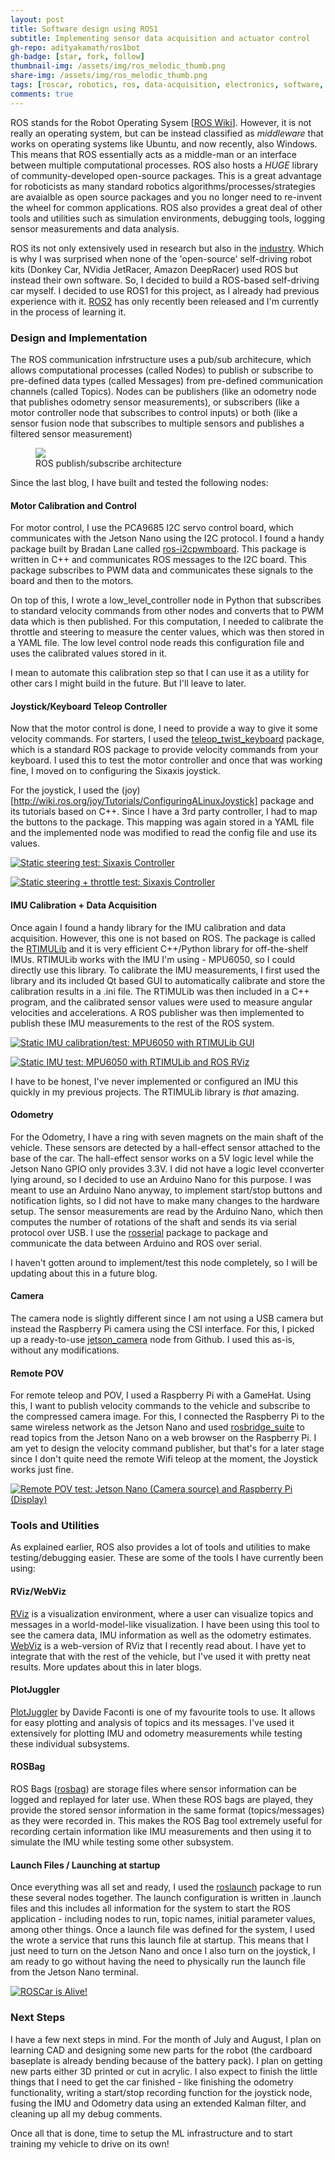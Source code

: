 ```yaml
---
layout: post
title: Software design using ROS1
subtitle: Implementing sensor data acquisition and actuator control
gh-repo: adityakamath/ros1bot
gh-badge: [star, fork, follow]
thumbnail-img: /assets/img/ros_melodic_thumb.png
share-img: /assets/img/ros_melodic_thumb.png
tags: [roscar, robotics, ros, data-acquisition, electronics, software, design]
comments: true
---
```


ROS stands for the Robot Operating Sysem [[ROS Wiki](http://wiki.ros.org/Documentation)]. However, it is not really an operating system, but can be instead classified as *middleware* that works on operating systems like Ubuntu, and now recently, also Windows. This means that ROS essentially acts as a middle-man or an interface between multiple computational processes. ROS also hosts a *HUGE* library of community-developed open-source packages. This is a great advantage for roboticists as many standard robotics algorithms/processes/strategies are avaialble as open source packages and you no longer need to re-invent the wheel for common applications. ROS also provides a great deal of other tools and utilities such as simulation environments, debugging tools, logging sensor measurements and data analysis. 
	
ROS its not only extensively used in research but also in the [industry](https://www.robotics.org/content-detail.cfm/Industrial-Robotics-Industry-Insights/ROS-Industrial-for-Real-World-Solutions/content_id/7919). Which is why I was surprised when none of the 'open-source' self-driving robot kits (Donkey Car, NVidia JetRacer, Amazon DeepRacer) used ROS but instead their own software. So, I decided to build a ROS-based self-driving car myself. I decided to use ROS1 for this project, as I already had previous experience with it. [ROS2](https://index.ros.org/doc/ros2/) has only recently been released and I'm currently in the process of learning it. 

### Design and Implementation
The ROS communication infrstructure uses a pub/sub architecure, which allows computational processes (called Nodes) to publish or subscribe to pre-defined data types (called Messages) from pre-defined communication channels (called Topics). Nodes can be publishers (like an odometry node that publishes odometry sensor measurements), or subscribers (like a motor controller node that subscribes to control inputs) or both (like a sensor fusion node that subscribes to multiple sensors and publishes a filtered sensor measurement)

<figure class="aligncenter">
	<img src="https://adityakamath.github.com/assets/img/ros_master_node_topic.png" />
	<figcaption>ROS publish/subscribe architecture</figcaption>
</figure>

Since the last blog, I have built and tested the following nodes:

#### Motor Calibration and Control
For motor control, I use the PCA9685 I2C servo control board, which communicates with the Jetson Nano using the I2C protocol. I found a handy package built by Bradan Lane called 
[ros-i2cpwmboard](https://gitlab.com/bradanlane/ros-i2cpwmboard/-/tree/447d86954565a8516fb2c1200521ee0b0a2e66a1). This package is written in C++ and communicates ROS messages to the I2C board. This package subscribes to PWM data and communicates these signals to the board and then to the motors. 

On top of this, I wrote a low_level_controller node in Python that subscribes to standard velocity commands from other nodes and converts that to PWM data which is then published. For this computation, I needed to calibrate the throttle and steering to measure the center values, which was then stored in a YAML file. The low level control node reads this configuration file and uses the calibrated values stored in it. 

I mean to automate this calibration step so that I can use it as a utility for other cars I might build in the future. But I'll leave to later.  

#### Joystick/Keyboard Teleop Controller
Now that the motor control is done, I need to provide a way to give it some velocity commands. For starters, I used the [teleop_twist_keyboard](http://wiki.ros.org/teleop_twist_keyboard) package, which is a standard ROS package to provide velocity commands from your keyboard. I used this to test the motor controller and once that was working fine, I moved on to configuring the Sixaxis joystick. 

For the joystick, I used the (joy)[http://wiki.ros.org/joy/Tutorials/ConfiguringALinuxJoystick] package and its tutorials based on C++. Since I have a 3rd party controller, I had to map the buttons to the package. This mapping was again stored in a YAML file and the implemented node was modified to read the config file and use its values. 

[![Static steering test: Sixaxis Controller](https://adityakamath.github.com/assets/img/roscar_steeringtest_ss.png)](https://www.youtube.com/watch?v=jIY-cny0djM "Static steering test: Sixaxis Controller - Click to Watch!")

[![Static steering + throttle test: Sixaxis Controller](https://adityakamath.github.com/assets/img/roscar_steeringthrottletest_ss.png)](https://www.youtube.com/watch?v=NJRmjyDKF2c "Static steering + throttle test: Sixaxis Controller - Click to Watch!")

#### IMU Calibration + Data Acquisition
Once again I found a handy library for the IMU calibration and data acquisition. However, this one is not based on ROS. The package is called the [RTIMULib](https://github.com/jetsonhacks/RTIMULib) and it is very efficient C++/Python library for off-the-shelf IMUs. RTIMULib works with the IMU I'm using - MPU6050, so I could directly use this library. To calibrate the IMU measurements, I first used the library and its included Qt based GUI to automatically calibrate and store the calibration results in a .ini file. The RTIMULib was then included in a C++ program, and the calibrated sensor values were used to measure angular velocities and accelerations. A ROS publisher was then implemented to publish these IMU measurements to the rest of the ROS system. 

[![Static IMU calibration/test: MPU6050 with RTIMULib GUI](https://adityakamath.github.com/assets/img/roscar_rtimulibtest_ss.png)](https://www.youtube.com/watch?v=KpxzKg_X8yU "Static IMU calibration/test: MPU6050 with RTIMULib GUI - Click to Watch!")

[![Static IMU test: MPU6050 with RTIMULib and ROS RViz](https://adityakamath.github.com/assets/img/roscar_rtimulibrostest_ss.png)](https://www.youtube.com/watch?v=M_ugv8qPqes "Static IMU test: MPU6050 with RTIMULib and ROS RViz - Click to Watch!")
	
I have to be honest, I've never implemented or configured an IMU this quickly in my previous projects. The RTIMULib library is _that_ amazing. 

#### Odometry
For the Odometry, I have a ring with seven magnets on the main shaft of the vehicle. These sensors are detected by a hall-effect sensor attached to the base of the car. The hall-effect sensor works on a 5V logic level while the Jetson Nano GPIO only provides 3.3V. I did not have a logic level cconverter lying around, so I decided to use an Arduino Nano for this purpose. I was meant to use an Arduino Nano anyway, to implement start/stop buttons and notification lights, so I did not have to make many changes to the hardware setup. The sensor measurements are read by the Arduino Nano, which then computes the number of rotations of the shaft and sends its via serial protocol over USB. I use the [rosserial](http://wiki.ros.org/rosserial) package to package and communicate the data between Arduino and ROS over serial. 

I haven't gotten around to implement/test this node completely, so I will be updating about this in a future blog. 

#### Camera
The camera node is slightly different since I am not using a USB camera but instead the Raspberry Pi camera using the CSI interface. For this, I picked up a ready-to-use [jetson_camera](https://github.com/sfalexrog/jetson_camera) node from Github. I used this as-is, without any modifications. 

#### Remote POV
For remote teleop and POV, I used a Raspberry Pi with a GameHat. Using this, I want to publish velocity commands to the vehicle and subscribe to the compressed camera image. For this, I connected the Raspberry Pi to the same wireless network as the Jetson Nano and used [rosbridge_suite](http://wiki.ros.org/rosbridge_suite) to read topics from the Jetson Nano on a web browser on the Raspberry Pi. I am yet to design the velocity command publisher, but that's for a later stage since I don't quite need the remote Wifi teleop at the moment, the Joystick works just fine. 

[![Remote POV test: Jetson Nano (Camera source) and Raspberry Pi (Display)](https://adityakamath.github.com/assets/img/roscar_remotepov_ss.png)](https://www.youtube.com/watch?v=CgJnAFJOMnc "Remote POV test: Jetson Nano (Camera source) and Raspberry Pi (Display) - Click to Watch!")

### Tools and Utilities
As explained earlier, ROS also provides a lot of tools and utilities to make testing/debugging easier. These are some of the tools I have currently been using:

#### RViz/WebViz
[RViz](http://wiki.ros.org/rviz) is a visualization environment, where a user can visualize topics and messages in a world-model-like visualization. I have been using this tool to see the camera data, IMU information as well as the odometry estimates. [WebViz](https://webviz.io/app/) is a web-version of RViz that I recently read about. I have yet to integrate that with the rest of the vehicle, but I've used it with pretty neat results. More updates about this in later blogs. 

#### PlotJuggler
[PlotJuggler](https://github.com/facontidavide/PlotJuggler) by Davide Faconti is one of my favourite tools to use. It allows for easy plotting and analysis of topics and its messages. I've used it extensively for plotting IMU and odometry measurements while testing these individual subsystems. 

#### ROSBag
ROS Bags ([rosbag](http://wiki.ros.org/rosbag)) are storage files where sensor information can be logged and replayed for later use. When these ROS bags are played, they provide the stored sensor information in the same format (topics/messages) as they were recorded in. This makes the ROS Bag tool extremely useful for recording certain information like IMU measurements and then using it to simulate the IMU while testing some other subsystem. 

#### Launch Files / Launching at startup
Once everything was all set and ready, I used the [roslaunch](http://wiki.ros.org/roslaunch) package to run these several nodes together. The launch configuration is written in .launch files and this includes all information for the system to start the ROS application - including nodes to run, topic names, initial parameter values, among other things. Once a launch file was defined for the system, I used the wrote a service that runs this launch file at startup. This means that I just need to turn on the Jetson Nano and once I also turn on the joystick, I am ready to go without having the need to physically run the launch file from the Jetson Nano terminal. 

[![ROSCar is Alive!](https://adityakamath.github.com/assets/img/roscar_drivetest_ss.png)](https://www.youtube.com/watch?v=mlp4ccpxlD4 "ROSCar is Alive! - Click to Watch!")

### Next Steps
I have a few next steps in mind. For the month of July and August, I plan on learning CAD and designing some new parts for the robot (the cardboard baseplate is already bending because of the battery pack). I plan on getting new parts either 3D printed or cut in acrylic. I also expect to finish the little things that I need to get the car finished - like finishing the odometry functionality, writing a start/stop recording function for the joystick node, fusing the IMU and Odometry data using an extended Kalman filter, and cleaning up all my debug comments. 

Once all that is done, time to setup the ML infrastructure and to start training my vehicle to drive on its own!
